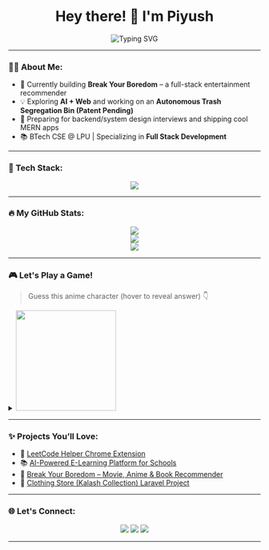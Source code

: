<h1 align="center">Hey there! 👋 I'm Piyush</h1>
<p align="center">
  <img src="https://readme-typing-svg.demolab.com?font=Fira+Code&size=24&pause=1000&center=true&vCenter=true&width=435&lines=Full+Stack+Dev+%F0%9F%92%BB;Anime+Fan+%F0%9F%A4%A9;DSA+Explorer+%F0%9F%93%96;React+%2B+Node+Lover+%E2%9D%A4%EF%B8%8F;Here+to+Break+the+Boredom+%F0%9F%92%A1" alt="Typing SVG" />
</p>

---

### 👨‍💻 About Me:
- 🔭 Currently building **Break Your Boredom** – a full-stack entertainment recommender
- 💡 Exploring **AI + Web** and working on an **Autonomous Trash Segregation Bin (Patent Pending)**
- 💼 Preparing for backend/system design interviews and shipping cool MERN apps
- 📚 BTech CSE @ LPU | Specializing in **Full Stack Development**

---

### 🔧 Tech Stack:
<p align="center">
  <img src="https://skillicons.dev/icons?i=react,nodejs,express,mongodb,cpp,java,html,css,javascript,tailwind,figma" />
</p>

---

### 🔥 My GitHub Stats:

<p align="center">
  <img src="https://github-readme-streak-stats.herokuapp.com/?user=piyush-kumar-agarwal1&theme=tokyonight" />
  <br />
  <img src="https://github-readme-stats.vercel.app/api?username=piyush-kumar-agarwal1&show_icons=true&theme=radical" />
  <br />
  <img src="https://github-readme-stats.vercel.app/api/top-langs/?username=piyush-kumar-agarwal1&layout=compact&theme=dracula" />
</p>

---

### 🎮 Let's Play a Game!  
> Guess this anime character (hover to reveal answer) 👇  
<details>
<summary><img src="https://media.giphy.com/media/xT9IgIc0lryrxvqVGM/giphy.gif" width="200"/></summary>
<p><b>Answer:</b> It’s L from Death Note 🔍</p>
</details>

---

### ✨ Projects You’ll Love:
- 🧠 [LeetCode Helper Chrome Extension](https://github.com/piyushYourUsername/leetcode-helper)
- 📚 [AI-Powered E-Learning Platform for Schools](https://github.com/piyushYourUsername/school-elearning)
- 🎥 [Break Your Boredom – Movie, Anime & Book Recommender](https://github.com/piyushYourUsername/break-your-boredom)
- 🛒 [Clothing Store (Kalash Collection) Laravel Project](https://github.com/piyushYourUsername/kalash-clothing)

---

### 🌐 Let's Connect:
<p align="center">
  <a href="https://www.linkedin.com/in/piyushYourLinkedIn"><img src="https://img.shields.io/badge/LinkedIn-blue?style=flat&logo=linkedin" /></a>
  <a href="mailto:piyush@example.com"><img src="https://img.shields.io/badge/Gmail-red?style=flat&logo=gmail" /></a>
  <a href="https://www.instagram.com/piyushYourInsta"><img src="https://img.shields.io/badge/Instagram-pink?style=flat&logo=instagram" /></a>
</p>

---
